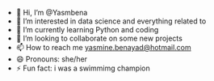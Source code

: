 - 👋 Hi, I’m @Yasmbena
- 👀 I’m interested in data science and everything related to 
- 🌱 I’m currently learning Python and coding 
- 💞️ I’m looking to collaborate on some new projects 
- 📫 How to reach me yasmine.benayad@hotmail.com
- 😄 Pronouns: she/her 
- ⚡ Fun fact: i was a swimmimg champion 

<!---
Yasmbena/Yasmbena is a ✨ special ✨ repository because its `README.md` (this file) appears on your GitHub profile.
You can click the Preview link to take a look at your changes.
--->
